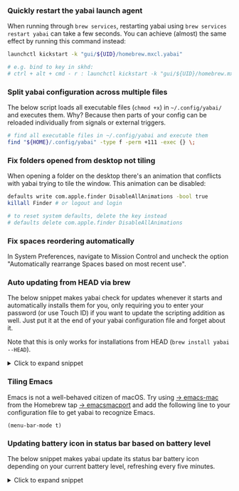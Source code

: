 ### Quickly restart the yabai launch agent

When running through `brew services`, restarting yabai using `brew services restart yabai` can take a few seconds. You can achieve (almost) the same effect by running this command instead:

```sh
launchctl kickstart -k "gui/${UID}/homebrew.mxcl.yabai"

# e.g. bind to key in skhd:
# ctrl + alt + cmd - r : launchctl kickstart -k "gui/${UID}/homebrew.mxcl.yabai"
```

### Split yabai configuration across multiple files

The below script loads all executable files (`chmod +x`) in `~/.config/yabai/` and executes them. Why? Because then parts of your config can be reloaded individually from signals or external triggers.

```sh
# find all executable files in ~/.config/yabai and execute them
find "${HOME}/.config/yabai" -type f -perm +111 -exec {} \;
```

### Fix folders opened from desktop not tiling

When opening a folder on the desktop there's an animation that conflicts with yabai trying to tile the window. This animation can be disabled:

```sh
defaults write com.apple.finder DisableAllAnimations -bool true
killall Finder # or logout and login

# to reset system defaults, delete the key instead
# defaults delete com.apple.finder DisableAllAnimations
```

### Fix spaces reordering automatically

In System Preferences, navigate to Mission Control and uncheck the option "Automatically rearrange Spaces based on most recent use". 


### Auto updating from HEAD via brew

The below snippet makes yabai check for updates whenever it starts and automatically installs them for you, only requiring you to enter your password (or use Touch ID) if you want to update the scripting addition as well. Just put it at the end of your yabai configuration file and forget about it.

Note that this is only works for installations from HEAD (`brew install yabai --HEAD`).

<details>
<summary>Click to expand snippet</summary>

#### Method 1

This downloads an up-to-date version of the yabai autoupdate script hosted by [@dominiklohmann](https://github.com/dominiklohmann) and executes it whenever yabai starts.

```sh
YABAI_CERT=yabai-cert sh -c "$(curl -fsSL "https://git.io/update-yabai")" &
```

#### Method 2

This does the same as above, except the update snippet doesn't update itself. Check back for changes. Last update: 2019-07-12.

```sh
# set codesigning certificate name here (default: yabai-cert)
YABAI_CERT=

function main() {
    if check_for_updates; then
        install_updates ${YABAI_CERT}
    fi
}

# WARNING
# -------
# Please do not touch the code below unless you absolutely know what you are
# doing. It's the result of multiple long evenings trying to get this to work
# and relies on terrible hacks to work around limitations of launchd.
# For questions please reach out to @dominiklohmann via GitHub.

LOCKFILE="${TMPDIR}/yabai_update.lock"
if [ -e "${LOCKFILE}" ] && kill -0 $(cat "${LOCKFILE}"); then
	echo "Update already in progress"
	exit
fi

trap "rm -f ${LOCKFILE}; exit" INT TERM EXIT
echo "$$" > ${LOCKFILE}

function check_for_updates() {
	set -o pipefail

	# avoid GitHub rate limitations when jq is installed by using the GitHub 
	# API instead of ls-remote
	if command -v jq > /dev/null 2>&1; then
		installed="$(brew info --json /yabai \
			| jq -r '.[0].installed[0].version')"
		remote="$(curl -fsSL "https://api.github.com/repos/koekeishiya/yabai/commits" \
			| jq -r '"HEAD-" + (.[0].sha | explode | .[0:7] | implode)')"
	else
		installed="$(brew info /yabai | grep 'HEAD-' \
			| awk '{print substr($1,length($1)-6)}')"
		remote="$(git ls-remote 'https://github.com/koekeishiya/yabai.git' HEAD \
			| awk '{print substr($1,1,7)}')"
	fi

	[ ${?} -eq 0 ] && [[ "${installed}" != "${remote}" ]]
}

function install_updates() {

	echo "[yabai-update] reinstalling yabai"
	brew reinstall yabai > /dev/null 2>&1
	
	echo "[yabai-update] codesigning yabai"
	codesign -fs "${1:-yabai-sign}" "$(brew --prefix yabai)/bin/yabai" > /dev/null

	echo "[yabai-update] checking installed scripting addition"
	if yabai --check-sa; then
		osascript > /dev/null <<- EOM
			display dialog "A new version of yabai was just installed and yabai will restart shortly." with title "$(yabai --version)" buttons {"Okay"} default button 1
		EOM
	else
		echo "[yabai-update] prompting to reinstall scripting addition"
		script="$(mktemp)"
		cat > ${script} <<- EOF
			#! /usr/bin/env sh
			sudo yabai --uninstall-sa
			sudo yabai --install-sa
			pkill -x Dock
		EOF
		chmod +x "${script}"
		osascript > /dev/null <<- EOM
			display dialog "A new version of yabai was just installed and yabai will restart shortly.\n\nDo you want to reinstall the scripting addition (osascript will prompt for elevated privileges)?" with title "$(yabai --version)" buttons {"Install", "Cancel"} default button 2
			if button returned of result = "Install" then
				do shell script "${script}" with administrator privileges
			end if
		EOM
		rm -f "${script}"
	fi
	
	echo "[yabai-update] restarting yabai"
	launchctl kickstart -k "gui/${UID}/homebrew.mxcl.yabai"
}

(main && rm -f "${LOCKFILE}") &
```

</details>

### Tiling Emacs

Emacs is not a well-behaved citizen of macOS. Try using [&rightarrow;&nbsp;emacs-mac](https://bitbucket.org/mituharu/emacs-mac) from the Homebrew tap [&rightarrow;&nbsp;emacsmacport](https://github.com/railwaycat/homebrew-emacsmacport) and add the following line to your configuration file to get yabai to recognize Emacs.

```emacs-lisp
(menu-bar-mode t)
```

### Updating battery icon in status bar based on battery level

The below snippet makes yabai update its status bar battery icon depending on your current battery level, refreshing every five minutes.

<details>
<summary>Click to expand snippet</summary>

```sh
function update_battery_loop() {
	while true; do
		# Get the current battery percentage.
		battery=$(pmset -g batt | grep -Eo "\d+%" | cut -d% -f1)

		if [ $battery -gt 84 ]; then
			yabai -m config status_bar_power_icon_strip battery-full plug
		elif [ $battery -gt 60 ]; then
			yabai -m config status_bar_power_icon_strip battery-three-quarters plug
		elif [ $battery -gt 39 ]; then
			yabai -m config status_bar_power_icon_strip battery-half plug
		elif [ $battery -gt 14 ]; then
			yabai -m config status_bar_power_icon_strip battery-quarter plug
		else
			yabai -m config status_bar_power_icon_strip battery-empty plug
		fi

		# wait 5 minutes
		sleep $frequency
	done
}

# run the function async
update_battery_loop &
```

</details>